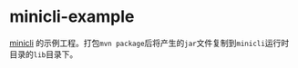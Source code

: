 # minicli-example

[minicli](https://github.com/pwd/minicli) 的示例工程。打包`mvn package`后将产生的`jar`文件复制到`minicli`运行时目录的`lib`目录下。

